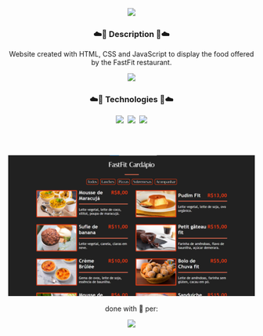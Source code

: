 <div align="center">
  <img height="80" src="https://github.com/MariaE-duarda/FastFitMenu/blob/main/images/FastFit%20Card%C3%A1pio.png?raw=true">
</div>

<div align = "center">
  <h3 align="center">☁️💛 Description 💛☁️</h3>
  <p>Website created with HTML, CSS and JavaScript to display the food offered by the FastFit restaurant.</p>
</div> 

<div align="center">
 <a href="http://cardapio-fastfit.netlify.app/"><img height="60" src="https://user-images.githubusercontent.com/92947069/162238723-d9323276-f218-4416-a91a-f7808204279d.png" /></a>
</div>

<h3 align="center">☁️💛 Technologies 💛☁️</h3>
<div align="center">
  <img height="59" src="https://cdn.jsdelivr.net/gh/devicons/devicon/icons/html5/html5-original.svg" />&nbsp
  <img height="59" src="https://cdn.jsdelivr.net/gh/devicons/devicon/icons/css3/css3-original.svg" />&nbsp
  <img height="60" src="https://cdn.jsdelivr.net/gh/devicons/devicon/icons/javascript/javascript-original.svg" />          
</div>

<br><br>

<div align="center">
  <img src="https://github.com/MariaE-duarda/Imagens/blob/main/Cardapio-FastFit.png?raw=true" />
</div>

<p align="center">done with 💖 per:</p>

<div align="center">
<img height="70" src="https://avatars.githubusercontent.com/u/95583989?v=4" />
</div>
